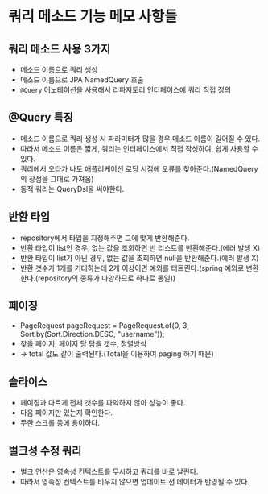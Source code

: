 # 쿼리 메소드 기능 메모 사항들

## 쿼리 메소드 사용 3가지
- 메소드 이름으로 쿼리 생성
- 메소드 이름으로 JPA NamedQuery 호출
- `@Query` 어노테이션을 사용해서 리파지토리 인터페이스에 쿼리 직접 정의

## @Query 특징
- 메소드 이름으로 쿼리 생성 시 파라미터가 많을 경우 메소드 이름이 길어질 수 있다.
- 따라서 메소드 이름은 짧게, 쿼리는 인터페이스에서 직접 작성하여, 쉽게 사용할 수 있다.
- 쿼리에서 오타가 나도 애플리케이션 로딩 시점에 오류를 찾아준다.(NamedQuery의 장점을 그대로 가져옴)
- 동적 쿼리는 QueryDsl을 써야한다.

## 반환 타입
- repository에서 타입을 지정해주면 그에 맞게 반환해준다.
- 반환 타입이 list인 경우, 없는 값을 조회하면 빈 리스트를 반환해준다.(에러 발생 X)
- 반환 타입이 list가 아닌 경우, 없는 값을 조회하면 null을 반환해준다.(에러 발생 X)
- 반환 갯수가 1개를 기대하는데 2개 이상이면 예외를 터트린다.(spring 예외로 변환한다.(repository의 종류가 다양하므로 하나로 통일))

## 페이징
- PageRequest pageRequest = PageRequest.of(0, 3, Sort.by(Sort.Direction.DESC, "username"));
- 찾을 페이지, 페이지 당 담을 갯수, 정렬방식
- -> total 값도 같이 출력된다.(Total을 이용하여 paging 하기 때문)

## 슬라이스
- 페이징과 다르게 전체 갯수를 파악하지 않아 성능이 좋다.
- 다음 페이지만 있는지 확인한다.
- 무한 스크롤 등에 용이하다.

## 벌크성 수정 쿼리
- 벌크 연산은 영속성 컨텍스트를 무시하고 쿼리를 바로 날린다.
- 따라서 영속성 컨텍스트를 비우지 않으면 업데이트 전 데이터가 반영될 수 있다.